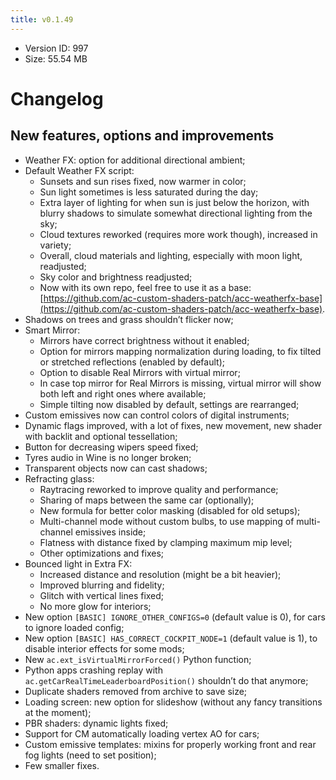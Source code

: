 ```yaml
---
title: v0.1.49
---
```


*   Version ID: 997
*   Size: 55.54 MB

# Changelog

## New features, options and improvements

*   Weather FX: option for additional directional ambient;
*   Default Weather FX script:
    *   Sunsets and sun rises fixed, now warmer in color;
    *   Sun light sometimes is less saturated during the day;
    *   Extra layer of lighting for when sun is just below the horizon, with blurry shadows to simulate somewhat directional lighting from the sky;
    *   Cloud textures reworked (requires more work though), increased in variety;
    *   Overall, cloud materials and lighting, especially with moon light, readjusted;
    *   Sky color and brightness readjusted;
    *   Now with its own repo, feel free to use it as a base: [https://github.com/ac-custom-shaders-patch/acc-weatherfx-base](https://github.com/ac-custom-shaders-patch/acc-weatherfx-base).
*   Shadows on trees and grass shouldn’t flicker now;
*   Smart Mirror:
    *   Mirrors have correct brightness without it enabled;
    *   Option for mirrors mapping normalization during loading, to fix tilted or stretched reflections (enabled by default);
    *   Option to disable Real Mirrors with virtual mirror;
    *   In case top mirror for Real Mirrors is missing, virtual mirror will show both left and right ones where available;
    *   Simple tilting now disabled by default, settings are rearranged;
*   Custom emissives now can control colors of digital instruments;
*   Dynamic flags improved, with a lot of fixes, new movement, new shader with backlit and optional tessellation;
*   Button for decreasing wipers speed fixed;
*   Tyres audio in Wine is no longer broken;
*   Transparent objects now can cast shadows;
*   Refracting glass:
    *   Raytracing reworked to improve quality and performance;
    *   Sharing of maps between the same car (optionally);
    *   New formula for better color masking (disabled for old setups);
    *   Multi-channel mode without custom bulbs, to use mapping of multi-channel emissives inside;
    *   Flatness with distance fixed by clamping maximum mip level;
    *   Other optimizations and fixes;
*   Bounced light in Extra FX:
    *   Increased distance and resolution (might be a bit heavier);
    *   Improved blurring and fidelity;
    *   Glitch with vertical lines fixed;
    *   No more glow for interiors;
*   New option `[BASIC] IGNORE_OTHER_CONFIGS=0` (default value is 0), for cars to ignore loaded config;
*   New option `[BASIC] HAS_CORRECT_COCKPIT_NODE=1` (default value is 1), to disable interior effects for some mods;
*   New `ac.ext_isVirtualMirrorForced()` Python function;
*   Python apps crashing replay with `ac.getCarRealTimeLeaderboardPosition()` shouldn’t do that anymore;
*   Duplicate shaders removed from archive to save size;
*   Loading screen: new option for slideshow (without any fancy transitions at the moment);
*   PBR shaders: dynamic lights fixed;
*   Support for CM automatically loading vertex AO for cars;
*   Custom emissive templates: mixins for properly working front and rear fog lights (need to set position);
*   Few smaller fixes.
